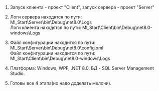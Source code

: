1) Запуск клиента - проект "Client", запуск сервера - проект "Server"

2) Логи сервера находятся по пути: Ml_Start\Server\bin\Debug\net8.0\Logs<br/>
   Логи клиента находятся по пути: Ml_Start\Client\bin\Debug\net8.0-windows\Logs

3) Файл конфигурации находится по пути: Ml_Start\Server\bin\Debug\net8.0\config.xml<br/>
   Файл конфигурации находится по пути: Ml_Start\Client\bin\Debug\net8.0-windows\Logs

4) Платформа: Windows, WPF, .NET 8.0, БД - SQL Server Management Studio.<br/>

5) Готовы все 4 этапа(но надо доделать мелочи).
